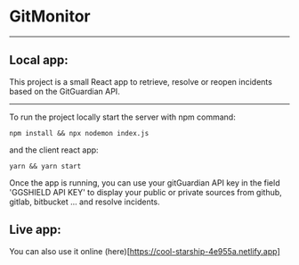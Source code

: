 # GitMonitor
---

## Local app:
This project is a small  React app to retrieve, resolve or reopen incidents based on the GitGuardian API.

---

To run the project locally start the server with npm command:
```
npm install && npx nodemon index.js
```
and the client react app:
````
yarn && yarn start
````
 
 Once the app is running, you can use your gitGuardian API key in the field 'GGSHIELD API KEY' to display your public or private sources from github, gitlab, bitbucket ... and resolve incidents.


## Live app:
You can also use it online (here)[https://cool-starship-4e955a.netlify.app]

